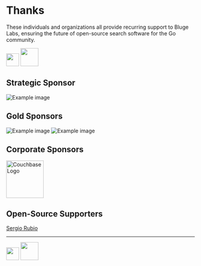 # Thanks

These individuals and organizations all provide recurring support to Bluge Labs, ensuring the future of open-source search software for the Go community.

<a href="https://www.patreon.com/blugelabs"><img src="/img/patreon.png" height="34"/></a>
<a href="https://github.com/sponsors/mschoch"><img src="/img/githubsponsors.png" height="48"/></a>

## Strategic Sponsor

![Example image](/img/yourlogo-400.png)

## Gold Sponsors

![Example image](/img/yourlogo-200.png)
![Example image](/img/yourlogo-200.png)

## Corporate Sponsors

<a href="https://www.couchbase.com/"><img src="/img/couchbase-100.png" height="100" alt="Couchbase Logo" title="Couchbase"/></a>

## Open-Source Supporters

[Sergio Rubio](https://github.com/rubiojr)

---

<a href="https://www.patreon.com/blugelabs"><img src="/img/patreon.png" height="34"/></a>
<a href="https://github.com/sponsors/mschoch"><img src="/img/githubsponsors.png" height="48"/></a>

